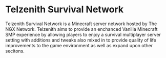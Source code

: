 # Telzenith Survival Network
Telzenith Survival Network is a Minecraft server network hosted by The NGX Network. Telzenith aims to provide an enchanced Vanilla Minecraft SMP experience by allowing players to enjoy a survival multiplayer server setting with additions and tweaks also mixed in to provide quality of life improvements to the game environment as well as expand upon other secitons.
